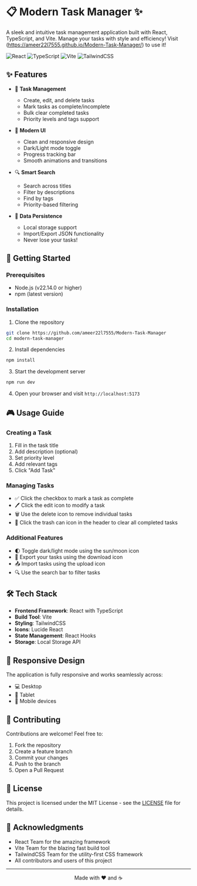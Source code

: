 # 📋 Modern Task Manager ✨

A sleek and intuitive task management application built with React, TypeScript, and Vite. Manage your tasks with style and efficiency!
Visit (https://ameer22l7555.github.io/Modern-Task-Manager/) to use it!

![React](https://img.shields.io/badge/React-18.3.1-61DAFB?logo=react)
![TypeScript](https://img.shields.io/badge/TypeScript-5.5.3-3178C6?logo=typescript)
![Vite](https://img.shields.io/badge/Vite-5.4.2-646CFF?logo=vite)
![TailwindCSS](https://img.shields.io/badge/TailwindCSS-3.4.1-38B2AC?logo=tailwind-css)

## ✨ Features

- 📝 **Task Management**
  - Create, edit, and delete tasks
  - Mark tasks as complete/incomplete
  - Bulk clear completed tasks
  - Priority levels and tags support

- 🎨 **Modern UI**
  - Clean and responsive design
  - Dark/Light mode toggle
  - Progress tracking bar
  - Smooth animations and transitions

- 🔍 **Smart Search**
  - Search across titles
  - Filter by descriptions
  - Find by tags
  - Priority-based filtering

- 💾 **Data Persistence**
  - Local storage support
  - Import/Export JSON functionality
  - Never lose your tasks!

## 🚀 Getting Started

### Prerequisites

- Node.js (v22.14.0 or higher)
- npm (latest version)

### Installation

1. Clone the repository
```bash
git clone https://github.com/ameer22l7555/Modern-Task-Manager
cd modern-task-manager
```

2. Install dependencies
```bash
npm install
```

3. Start the development server
```bash
npm run dev
```

4. Open your browser and visit `http://localhost:5173`

## 🎮 Usage Guide

### Creating a Task
1. Fill in the task title
2. Add description (optional)
3. Set priority level
4. Add relevant tags
5. Click "Add Task"

### Managing Tasks
- ✅ Click the checkbox to mark a task as complete
- 🖊️ Click the edit icon to modify a task
- 🗑️ Use the delete icon to remove individual tasks
- 🧹 Click the trash can icon in the header to clear all completed tasks

### Additional Features
- 🌓 Toggle dark/light mode using the sun/moon icon
- 💾 Export your tasks using the download icon
- 📤 Import tasks using the upload icon
- 🔍 Use the search bar to filter tasks

## 🛠️ Tech Stack

- **Frontend Framework**: React with TypeScript
- **Build Tool**: Vite
- **Styling**: TailwindCSS
- **Icons**: Lucide React
- **State Management**: React Hooks
- **Storage**: Local Storage API

## 📱 Responsive Design

The application is fully responsive and works seamlessly across:
- 💻 Desktop
- 📱 Tablet
- 📱 Mobile devices

## 🤝 Contributing

Contributions are welcome! Feel free to:
1. Fork the repository
2. Create a feature branch
3. Commit your changes
4. Push to the branch
5. Open a Pull Request

## 📄 License

This project is licensed under the MIT License - see the [LICENSE](LICENSE) file for details.

## 🙏 Acknowledgments

- React Team for the amazing framework
- Vite Team for the blazing fast build tool
- TailwindCSS Team for the utility-first CSS framework
- All contributors and users of this project

---

<div align="center">
Made with ❤️ and ☕
</div>
